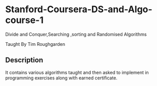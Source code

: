 # Stanford-Coursera-DS-and-Algo-course-1
Divide and Conquer,Searching ,sorting and Randomised Algorithms

Taught By Tim Roughgarden

## Description 
It contains various algorithms taught and then asked to implement in programming exercises along with earned certificate.

